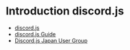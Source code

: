 # Introduction discord.js
- [discord.js](https://discord.js.org/)
- [discord.js Guide](https://discordjs.guide/)
- [Discord.js Japan User Group](https://scrapbox.io/discordjs-japan)
